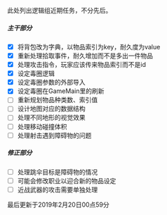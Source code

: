 此处列出逻辑组近期任务，不分先后。

##### 主干部分

- [x] 将背包改为字典，以物品索引为key，耐久度为value
- [x] 重新处理拾取事件，耐久增加而不是多出一件物品
- [x] 处理攻击指令，玩家应该传来物品索引而不是id
- [x] 设定毒圈逻辑
- [x] 设定毒圈参数的外部导入
- [x] 设定毒圈在GameMain里的刷新
- [ ] 重新规划物品种类数、索引值
- [ ] 设计地图对应的数据结构
- [ ] 处理不同地形的视觉效果
- [ ] 处理移动碰撞体积
- [ ] 处理射击遇到障碍物的问题

##### 修正部分

- [ ] 处理跳伞目标是障碍物的情况
- [ ] 可能会修改职业以迎合新的物品设定
- [ ] 近战武器的攻击需要单独处理

最后更新于2019年2月20日00点59分